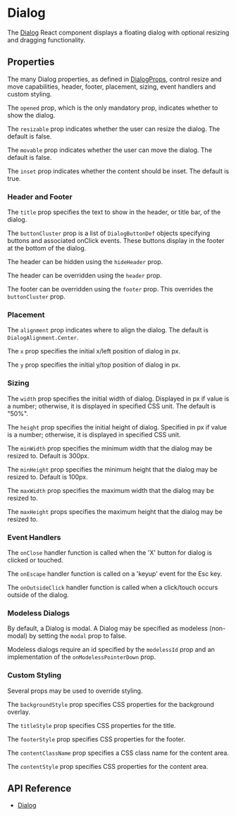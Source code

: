 # Dialog

The [Dialog]($ui-core) React component displays a floating dialog with optional resizing and dragging functionality.

## Properties

The many Dialog properties, as defined in [DialogProps]($ui-core), control resize and move capabilities, header, footer, placement, sizing, event handlers and custom styling.

The `opened` prop, which is the only mandatory prop, indicates whether to show the dialog.

The `resizable` prop indicates whether the user can resize the dialog. The default is false.

The `movable` prop indicates whether the user can move the dialog. The default is false.

The `inset` prop indicates whether the content should be inset. The default is true.

### Header and Footer

The `title` prop specifies the text to show in the header, or title bar, of the dialog.

The `buttonCluster` prop is a list of `DialogButtonDef` objects specifying buttons and associated onClick events. These buttons display in the footer at the bottom of the dialog.

The header can be hidden using the `hideHeader` prop.

The header can be overridden using the `header` prop.

The footer can be overridden using the `footer` prop. This overrides the `buttonCluster` prop.

### Placement

The `alignment` prop indicates where to align the dialog. The default is `DialogAlignment.Center`.

The `x` prop specifies the initial x/left position of dialog in px.

The `y` prop specifies the initial y/top position of dialog in px.

### Sizing

The `width` prop specifies the initial width of dialog. Displayed in px if value is a number; otherwise, it is displayed in specified CSS unit. The default is "50%".

The `height` prop specifies the initial height of dialog. Specified in px if value is a number; otherwise, it is displayed in specified CSS unit.

The `minWidth` prop specifies the minimum width that the dialog may be resized to. Default is 300px.

The `minHeight` prop specifies the minimum height that the dialog may be resized to. Default is 100px.

The `maxWidth` prop specifies the maximum width that the dialog may be resized to.

The `maxHeight` props specifies the maximum height that the dialog may be resized to.

### Event Handlers

The `onClose` handler function is called when the 'X' button for dialog is clicked or touched.

The `onEscape` handler function is called on a 'keyup' event for the Esc key.

The `onOutsideClick` handler function is called when a click/touch occurs outside of the dialog.

### Modeless Dialogs

By default, a Dialog is modal. A Dialog may be specified as modeless (non-modal) by setting the `modal` prop to false.

Modeless dialogs require an id specified by the `modelessId` prop and an implementation of the `onModelessPointerDown` prop.

### Custom Styling

Several props may be used to override styling.

The `backgroundStyle` prop specifies CSS properties for the background overlay.

The `titleStyle` prop specifies CSS properties for the title.

The `footerStyle` prop specifies CSS properties for the footer.

The `contentClassName` prop specifies a CSS class name for the content area.

The `contentStyle` prop specifies CSS properties for the content area.

## API Reference

* [Dialog]($ui-core:Dialog)
